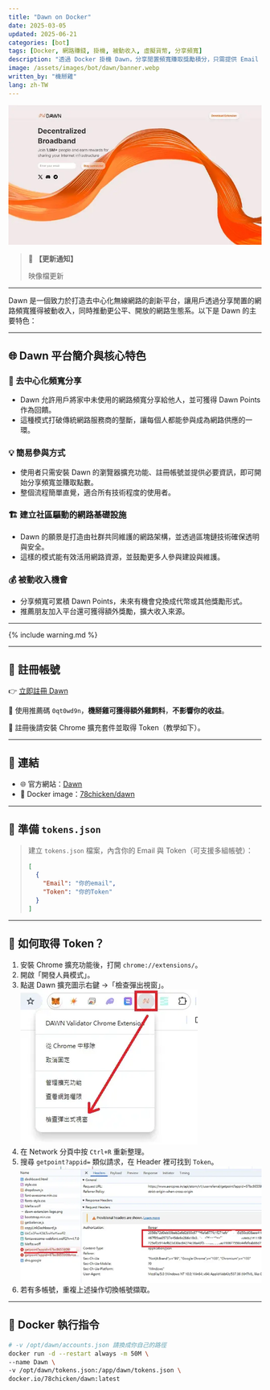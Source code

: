 ```yaml
---
title: "Dawn on Docker"
date: 2025-03-05
updated: 2025-06-21
categories: [bot]
tags: [Docker, 網路賺錢, 掛機, 被動收入, 虛擬貨幣, 分享頻寬]
description: "透過 Docker 掛機 Dawn，分享閒置頻寬賺取獎勵積分，只需提供 Email 與 Token，快速啟動！"
image: /assets/images/bot/dawn/banner.webp
written_by: "機掰雞"
lang: zh-TW
---
```


![Dawn 封面圖](/assets/images/bot/dawn/banner.webp)
> 📢 **【更新通知】**
>
> 映像檔更新

--- 

Dawn 是一個致力於打造去中心化無線網路的創新平台，讓用戶透過分享閒置的網路頻寬獲得被動收入，同時推動更公平、開放的網路生態系。以下是 Dawn 的主要特色：

---

## 🌐 Dawn 平台簡介與核心特色

### 🔗 去中心化頻寬分享

- Dawn 允許用戶將家中未使用的網路頻寬分享給他人，並可獲得 Dawn Points 作為回饋。
- 這種模式打破傳統網路服務商的壟斷，讓每個人都能參與成為網路供應的一環。

### 💡 簡易參與方式

- 使用者只需安裝 Dawn 的瀏覽器擴充功能、註冊帳號並提供必要資訊，即可開始分享頻寬並賺取點數。
- 整個流程簡單直覺，適合所有技術程度的使用者。

### 🏗️ 建立社區驅動的網路基礎設施

- Dawn 的願景是打造由社群共同維護的網路架構，並透過區塊鏈技術確保透明與安全。
- 這樣的模式能有效活用網路資源，並鼓勵更多人參與建設與維護。

### 💰 被動收入機會

- 分享頻寬可累積 Dawn Points，未來有機會兌換成代幣或其他獎勵形式。
- 推薦朋友加入平台還可獲得額外獎勵，擴大收入來源。

---

{% include warning.md %}

---

## 📝 註冊帳號

👉 [立即註冊 Dawn](https://dashboard.dawninternet.com/signup)

🎉 使用推薦碼 `0qt0wd9n`，**機掰雞可獲得額外雞飼料**，**不影響你的收益**。

📌 註冊後請安裝 Chrome 擴充套件並取得 Token（教學如下）。

---

## 🔗 連結

- 🌐 官方網站：[Dawn](https://www.dawninternet.com/)
- 🐳 Docker image：[78chicken/dawn](https://hub.docker.com/r/78chicken/dawn)

---

## 📄 準備 `tokens.json`

> 建立 `tokens.json` 檔案，內含你的 Email 與 Token（可支援多組帳號）：
>
> ```json
> [
>   {
>     "Email": "你的email",
>     "Token": "你的Token"
>   }
> ]
> ```

---

## 🔑 如何取得 Token？

1. 安裝 Chrome 擴充功能後，打開 `chrome://extensions/`。
2. 開啟「開發人員模式」。
3. 點選 Dawn 擴充圖示右鍵 →「檢查彈出視窗」。  
![Dawn token1](/assets/images/bot/dawn/img_1.webp)
4. 在 Network 分頁中按 `Ctrl+R` 重新整理。
5. 搜尋 `getpoint?appid=` 類似請求，在 Header 裡可找到 `Token`。
![Dawn token2](/assets/images/bot/dawn/img_2.webp)
6. 若有多帳號，重複上述操作切換帳號擷取。

---

## 🐳 Docker 執行指令

```bash
# -v /opt/dawn/accounts.json 請換成你自己的路徑
docker run -d --restart always -m 50M \
--name Dawn \
-v /opt/dawn/tokens.json:/app/dawn/tokens.json \
docker.io/78chicken/dawn:latest
```
